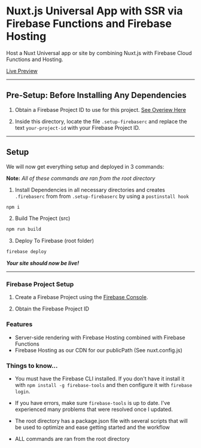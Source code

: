 # Nuxt.js Universal App with SSR via Firebase Functions and Firebase Hosting
Host a Nuxt Universal app or site by combining Nuxt.js with Firebase Cloud Functions and Hosting.

[Live Preview](https://nuxtssrfire.firebaseapp.com)

---

## Pre-Setup: Before Installing Any Dependencies
1. Obtain a Firebase Project ID to use for this project. [See Overiew Here](#firebase-project-setup)

2. Inside this directory, locate the file `.setup-firebaserc` and replace the text `your-project-id` with your Firebase Project ID.
---

## Setup

We will now get everything setup and deployed in 3 commands:

  **Note:** _All of these commands are ran from the root directory_

1. Install Dependencies in all necessary directories and creates `.firebaserc` from from `.setup-firebaserc` by using a `postinstall hook`
```bash
npm i
```

2. Build The Project (src)
```bash
npm run build
```

3. Deploy To Firebase (root folder)
```bash
firebase deploy
```

***Your site should now be live!***

---

### Firebase Project Setup

1. Create a Firebase Project using the [Firebase Console](https://console.firebase.google.com).

2. Obtain the Firebase Project ID  

### Features
- Server-side rendering with Firebase Hosting combined with Firebase Functions
- Firebase Hosting as our CDN for our publicPath (See nuxt.config.js)

### Things to know...
- You must have the Firebase CLI installed. If you don't have it install it with `npm install -g firebase-tools` and then configure it with `firebase login`.

- If you have errors, make sure `firebase-tools` is up to date. I've experienced many problems that were resolved once I updated.


- The root directory has a package.json file with several scripts that will be used to optimize and ease getting started and the workflow

- ALL commands are ran from the root directory
